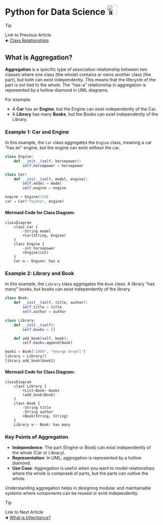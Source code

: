 # Python for Data Science <picture> <source srcset="https://fonts.gstatic.com/s/e/notoemoji/latest/1f40d/512.webp" type="image/webp"> <img src="https://fonts.gstatic.com/s/e/notoemoji/latest/1f40d/512.gif" alt="🐍" width="32" height="32"> </picture>

> [!TIP]  
> Link to Previous Article  
> 🡸 [Class Relationships](/OOPs%20with%20Python/Articles/54_class_relationships.md)

## What is Aggregation?

**Aggregation** is a specific type of association relationship between two classes where one class (the whole) contains or owns another class (the part), but both can exist independently. This means that the lifecycle of the part is not tied to the whole. The "has-a" relationship in aggregation is represented by a hollow diamond in UML diagrams.

For example:
- A **Car** has an **Engine**, but the Engine can exist independently of the Car.
- A **Library** has many **Books**, but the Books can exist independently of the Library.

### Example 1: Car and Engine

In this example, the `Car` class aggregates the `Engine` class, meaning a car "has an" engine, but the engine can exist without the car.

```python
class Engine:
    def __init__(self, horsepower):
        self.horsepower = horsepower

class Car:
    def __init__(self, model, engine):
        self.model = model
        self.engine = engine

engine = Engine(150)
car = Car("Toyota", engine)
```

#### Mermaid Code for Class Diagram:

```mermaid
classDiagram
    class Car {
        -String model
        +Car(String, Engine)
    }
    class Engine {
        -int horsepower
        +Engine(int)
    }
    Car o-- Engine: has a
```

### Example 2: Library and Book

In this example, the `Library` class aggregates the `Book` class. A library "has many" books, but books can exist independently of the library.

```python
class Book:
    def __init__(self, title, author):
        self.title = title
        self.author = author

class Library:
    def __init__(self):
        self.books = []

    def add_book(self, book):
        self.books.append(book)

book1 = Book("1984", "George Orwell")
library = Library()
library.add_book(book1)
```

#### Mermaid Code for Class Diagram:

```mermaid
classDiagram
    class Library {
        +List~Book~ books
        +add_book(Book)
    }
    class Book {
        -String title
        -String author
        +Book(String, String)
    }
    Library o-- Book: has many
```

### Key Points of Aggregation

- **Independence**: The part (Engine or Book) can exist independently of the whole (Car or Library).
- **Representation**: In UML, aggregation is represented by a hollow diamond.
- **Use Case**: Aggregation is useful when you want to model relationships where the whole is composed of parts, but the parts can outlive the whole.

Understanding aggregation helps in designing modular and maintainable systems where components can be reused or exist independently.

> [!TIP]  
> Link to Next Article  
> 🡺 [What is Inheritance?](/OOPs%20with%20Python/Articles/56_inheritance.md)